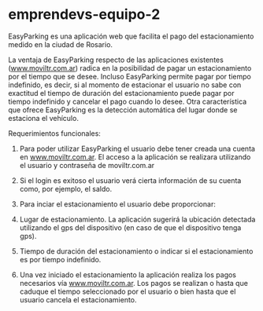 # emprendevs-equipo-2

EasyParking es una aplicación web que facilita el pago del estacionamiento medido en la 
ciudad de Rosario.

La ventaja de EasyParking respecto de las aplicaciones existentes (www.moviltr.com.ar) radica 
en la posibilidad de pagar un estacionamiento por el tiempo que se desee. Incluso EasyParking 
permite pagar por tiempo indefinido, es decir, si al momento de estacionar el usuario no sabe 
con exactitud el tiempo de duración del estacionamiento puede pagar por tiempo indefinido y 
cancelar el pago cuando lo desee.
Otra característica que ofrece EasyParking es la detección automática del lugar donde se 
estaciona el vehículo.


Requerimientos funcionales:

1. Para poder utilizar EasyParking el usuario debe tener creada una cuenta en 
www.moviltr.com.ar. El acceso a la aplicación se realizara utilizando el usuario y 
contraseña de moviltr.com.ar

2. Si el login es exitoso el usuario verá cierta información de su cuenta como, por ejemplo, el saldo.

3. Para inciar el estacionamiento el usuario debe proporcionar:
 1. Lugar de estacionamiento. La aplicación sugerirá la ubicación detectada 
utilizando el gps del dispositivo (en caso de que el dispositivo tenga gps).
 2. Tiempo de duración del estacionamiento o indicar si el estacionamiento es por 
tiempo indefinido.

4. Una vez iniciado el estacionamiento la aplicación realiza los pagos necesarios vía 
www.moviltr.com.ar. Los pagos se realizan o hasta que caduque el tiempo seleccionado 
por el usuario o bien hasta que el usuario cancela el estacionamiento.
